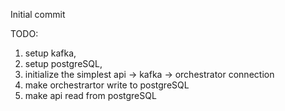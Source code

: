 Initial commit

TODO: 
1) setup kafka, 
2) setup postgreSQL, 
3) initialize the simplest api -> kafka -> orchestrator connection
4) make orchestrartor write to postgreSQL
5) make api read from postgreSQL